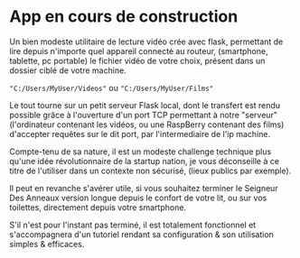 # App en cours de construction

Un bien modeste utilitaire de lecture vidéo crée avec flask, permettant de lire depuis n'importe quel appareil connecté au routeur, (smartphone, tablette, pc portable) le fichier vidéo de votre choix, présent dans un dossier ciblé de votre machine.

```"C:/Users/MyUser/Videos"``` ou ```"C:/Users/MyUser/Films"```

Le tout tourne sur un petit serveur Flask local, dont le transfert est rendu possible grâce à l'ouverture d'un port TCP permettant à notre "serveur" (l'ordinateur contenant les vidéos, ou une RaspBerry contenant des films) d'accepter requêtes sur le dit port, par l'intermediaire de l'ip machine.

Compte-tenu de sa nature, il est un modeste challenge technique plus qu'une idée révolutionnaire de la startup nation,
je vous déconseille à ce titre de l'utiliser dans un contexte non sécurisé, (lieux publics par exemple).

Il peut en revanche s'avérer utile, si vous souhaitez terminer le Seigneur Des Anneaux version longue depuis le confort de votre lit, ou sur vos toilettes, directement depuis votre smartphone.

S'il n'est pour l'instant pas terminé, il est totalement fonctionnel et s'accompagnera d'un tutoriel rendant sa configuration & son utilisation simples & efficaces.